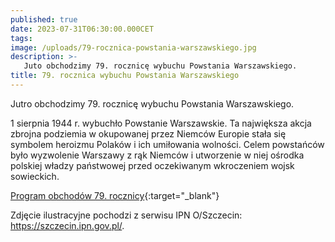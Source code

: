 ```yaml
---
published: true
date: 2023-07-31T06:30:00.000CET
tags:
image: /uploads/79-rocznica-powstania-warszawskiego.jpg
description: >-
   Juto obchodzimy 79. rocznicę wybuchu Powstania Warszawskiego.
title: 79. rocznica wybuchu Powstania Warszawskiego
---
```


Jutro obchodzimy 79. rocznicę wybuchu Powstania Warszawskiego.

1 sierpnia 1944 r. wybuchło Powstanie Warszawskie. Ta największa akcja zbrojna podziemia w okupowanej przez Niemców Europie stała się symbolem heroizmu Polaków i ich umiłowania wolności. Celem powstańców było wyzwolenie Warszawy z rąk Niemców i utworzenie w niej ośrodka polskiej władzy państwowej przed oczekiwanym wkroczeniem wojsk sowieckich.

[Program obchodów 79. rocznicy](https://www.1944.pl/artykul/program-obchodow-79.-rocznicy-powstania-warszaw,5397.html){:target="_blank"}

Zdjęcie ilustracyjne pochodzi z serwisu IPN O/Szczecin: https://szczecin.ipn.gov.pl/.
